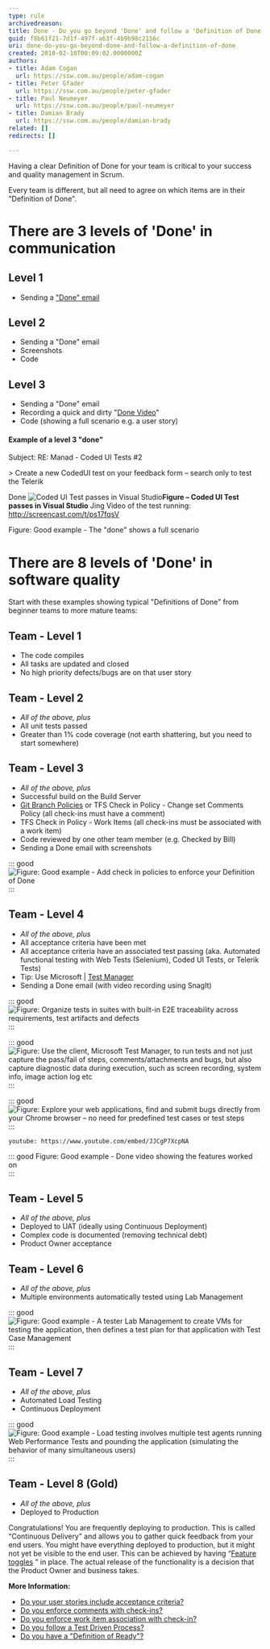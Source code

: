 ```yaml
---
type: rule
archivedreason: 
title: Done - Do you go beyond 'Done' and follow a 'Definition of Done'?
guid: f8b61f21-7d1f-497f-a63f-4b9b98c2156c
uri: done-do-you-go-beyond-done-and-follow-a-definition-of-done
created: 2010-02-10T00:09:02.0000000Z
authors:
- title: Adam Cogan
  url: https://ssw.com.au/people/adam-cogan
- title: Peter Gfader
  url: https://ssw.com.au/people/peter-gfader
- title: Paul Neumeyer
  url: https://ssw.com.au/people/paul-neumeyer
- title: Damian Brady
  url: https://ssw.com.au/people/damian-brady
related: []
redirects: []

---
```


Having a clear Definition of Done for your team is critical to your success and quality management in Scrum.

Every team is different, but all need to agree on which items are in their "Definition of Done".  
<!--endintro-->

# There are 3 levels of 'Done' in communication

## Level 1

* Sending a ["Done" email](/dones-do-you-reply-done-and-delete-the-original-email)


## Level 2

* Sending a "Done" email
* Screenshots
* Code


## Level 3

* Sending a "Done" email
* Recording a quick and dirty "[Done Video](/record-a-quick-and-dirty-done-video)"
* Code (showing a full scenario e.g. a user story)


#### Example of a level 3 "done"


Subject: RE: Manad - Coded UI Tests #2

&gt; Create a new CodedUI test on your feedback form – search only to test the Telerik

Done
![Coded UI Test passes in Visual Studio](level-3-done.jpg)**Figure – Coded UI Test passes in Visual Studio** 
Jing Video of the test running: http://screencast.com/t/ps17fqsV

Figure: Good example - The "done" shows a full scenario
# There are 8 levels of 'Done' in software quality

Start with these examples showing typical "Definitions of Done" from beginner teams to more mature teams:

## Team - Level 1

* The code compiles
* All tasks are updated and closed
* No high priority defects/bugs are on that user story


## Team - Level 2

* *All of the above, plus*
* All unit tests passed
* Greater than 1% code coverage (not earth shattering, but you need to start somewhere)


## Team - Level 3

* *All of the above, plus*
* Successful build on the Build Server
* [Git Branch Policies](/protect-your-master-branch) 
or
TFS Check in Policy - Change set Comments Policy (all check-ins must have a comment)
* TFS Check in Policy - Work Items (all check-ins must be associated with a work item)
* Code reviewed by one other team member (e.g. Checked by Bill)
* Sending a Done email with screenshots



::: good  
![Figure: Good example - Add check in policies to enforce your Definition of Done](CheckinPolicy.jpg)  
:::

## Team - Level 4

* *All of the above, plus*
* All acceptance criteria have been met
* All acceptance criteria have an associated test passing (aka. Automated functional testing with Web Tests (Selenium), Coded UI Tests, or Telerik Tests)
* Tip: Use Microsoft | [Test Manager](https://marketplace.visualstudio.com/items?itemName=ms.vss-testmanager-web)
* Sending a Done email (with video recording using SnagIt)



::: good  
![Figure: Organize tests in suites with built-in E2E traceability across requirements, test artifacts and defects](TestPlanning-1.png)  
:::


::: good  
![Figure: Use the client, Microsoft Test Manager, to run tests and not just capture the pass/fail of steps, comments/attachments and bugs, but also capture diagnostic data during execution, such as screen recording, system info, image action log etc](MTR-2.png)  
:::


::: good  
![Figure: Explore your web applications, find and submit bugs directly from your Chrome browser – no need for predefined test cases or test steps](XT-3.png)  
:::


`youtube: https://www.youtube.com/embed/JJCgP7XcpNA`
 

::: good
Figure: Good example - Done video showing the features worked on  
:::

## Team - Level 5

* *All of the above, plus*
* Deployed to UAT (ideally using Continuous Deployment)
* Complex code is documented (removing technical debt)
* Product Owner acceptance


## Team - Level 6

* *All of the above, plus*
* Multiple environments automatically tested using Lab Management



::: good  
![Figure: Good example - A tester Lab Management to create VMs for testing the application, then defines a test plan for that application with Test Case Management](LabManagement.jpg)  
:::

## Team - Level 7

* *All of the above, plus*
* Automated Load Testing
* Continuous Deployment



::: good  
![Figure: Good example - Load testing involves multiple test agents running Web Performance Tests and pounding the application (simulating the behavior of many simultaneous users)](LoadTesting.jpg)  
:::

## Team - Level 8 (Gold)

* *All of the above, plus*
* Deployed to Production



Congratulations! You are frequently deploying to production. This is called “Continuous Delivery” and allows you to gather quick feedback from your end users.
    You might have everything deployed to production, but it might not yet be visible to the end user. This can be achieved by having “[Feature toggles](http://martinfowler.com/bliki/FeatureToggle.html) ” in place. The actual release of the functionality is a decision that the Product Owner and business takes.
<font face="Calibri"> <i></i></font>

**More Information:**

* [Do your user stories include acceptance criteria?](/do-your-user-stories-include-acceptance-criteria-aka-never-assume-automatic-gold-plating)
* [Do you enforce comments with check-ins?](http://www.ssw.com.au/ssw/Standards/Rules/RulesToBetterSourceControlwithTFS.aspx#EnforceComments "Do you enforce comments with check-ins?")
* [Do you enforce work item association with check-in?](http://www.ssw.com.au/ssw/Standards/Rules/RulesToBetterSourceControlwithTFS.aspx#EnforceWorkItemAss "Do you enforce work item association with check-in?")
* [Do you follow a Test Driven Process?](http://www.ssw.com.au/ssw/Standards/Rules/RulesToBetterVersionControlwithTFS%28AKASourceControl%29.aspx#TestDrivenProcess "Do you follow a Test Driven Process?")
* [Do you have a "Definition of Ready"?](/have-a-definition-of-ready)

